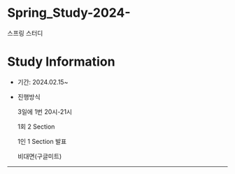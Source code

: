 # Spring_Study-2024-
스프링 스터디

# Study Information
- 기간: 2024.02.15~
- 진행방식
  
  3일에 1번 20시-21시
  
  1회 2 Section
  
  1인 1 Section 발표
  
  비대면(구글미트)
-----------------------------------
